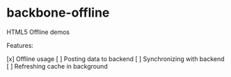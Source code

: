 backbone-offline
================

HTML5 Offline demos

Features:

 [x] Offline usage
 [ ] Posting data to backend
 [ ] Synchronizing with backend
 [ ] Refreshing cache in background


